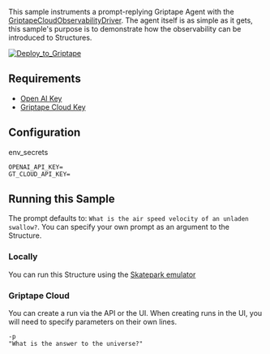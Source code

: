 This sample instruments a prompt-replying Griptape Agent with the [GriptapeCloudObservabilityDriver](https://docs.griptape.ai/latest/griptape-framework/drivers/observability-drivers/#griptape-cloud). The agent itself is as simple as it gets, this sample's purpose is to demonstrate how the observability can be introduced to Structures.

[![Deploy_to_Griptape](https://github.com/griptape-ai/griptape-cloud/assets/2302515/4fd57873-5c93-44a8-8fa3-ac1bf7d73bcc)](https://cloud.griptape.ai/structures/create?sample-name=griptape-observability&type=sample&env-var=OPENAI_API_KEY&env-var=GT_CLOUD_API_KEY)

## Requirements

- [Open AI Key](https://platform.openai.com/api-keys)
- [Griptape Cloud Key](https://cloud.griptape.ai/configuration/api-keys)

## Configuration

env_secrets
```
OPENAI_API_KEY=
GT_CLOUD_API_KEY=
```

## Running this Sample

The prompt defaults to: `What is the air speed velocity of an unladen swallow?`. You can specify your own prompt as an argument to the Structure.

### Locally

You can run this Structure using the [Skatepark emulator](https://github.com/griptape-ai/griptape-cli?tab=readme-ov-file#skatepark-emulator)

### Griptape Cloud

You can create a run via the API or the UI. When creating runs in the UI, you will need to specify parameters on their own lines.

```
-p
"What is the answer to the universe?"
```
